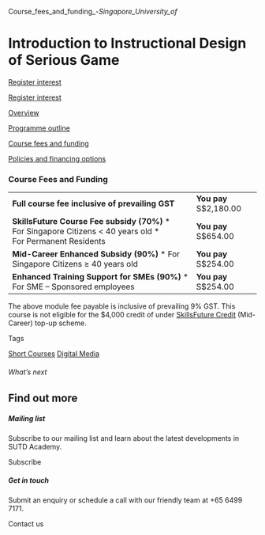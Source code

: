 Course_fees_and_funding_-_Singapore_University_of_



Introduction to Instructional Design of Serious Game
====================================================

[Register interest](/admissions/academy/short-courses/short-courses-register-your-interest/?coursename=introduction-to-instructional-design-of-serious-game)

[Register interest](/admissions/academy/short-courses/short-courses-register-your-interest/?coursename=introduction-to-instructional-design-of-serious-game)

[Overview](/course/intro-instructional-design-of-serious-game/#tabs)

[Programme outline](/course/intro-instructional-design-of-serious-game/programme-outline/#tabs)

[Course fees and funding](/course/intro-instructional-design-of-serious-game/course-fees-and-funding/#tabs)

[Policies and financing options](/course/intro-instructional-design-of-serious-game/policies-and-financing-options/#tabs)

### Course Fees and Funding

|  |  |
| --- | --- |
| **Full course fee inclusive of prevailing GST** | **You pay**  S$2,180.00 |
| **SkillsFuture Course Fee subsidy (70%)**  * For Singapore Citizens < 40 years old * For Permanent Residents | **You pay**  S$654.00 |
| **Mid-Career Enhanced Subsidy (90%)**  * For Singapore Citizens ≥ 40 years old | **You pay**  S$254.00 |
| **Enhanced Training Support for SMEs (90%)**  * For SME – Sponsored employees | **You pay**  S$254.00 |

The above module fee payable is inclusive of prevailing 9% GST. This course is not eligible for the $4,000 credit of under [SkillsFuture Credit](http://www.skillsfuture.gov.sg/credit) (Mid-Career) top-up scheme.

Tags

[Short Courses](/admissions/academy/courses-and-modules/?academy-type-course=780)
[Digital Media](/admissions/academy/courses-and-modules/?discipline=1711)

###### What’s next

Find out more
-------------

##### Mailing list

Subscribe to our mailing list and learn about the latest developments in SUTD Academy.

Subscribe

##### Get in touch

Submit an enquiry or schedule a call with our friendly team at +65 6499 7171.

Contact us


